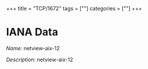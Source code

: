+++
title = "TCP/1672"
tags = [""]
categories = [""]
+++

# IANA Data

_Name:_ netview-aix-12

_Description:_ netview-aix-12

